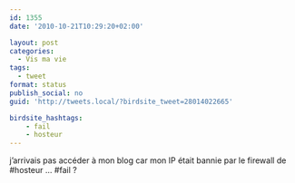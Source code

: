 ```yaml
---
id: 1355
date: '2010-10-21T10:29:20+02:00'

layout: post
categories:
  - Vis ma vie
tags:
  - tweet
format: status
publish_social: no
guid: 'http://tweets.local/?birdsite_tweet=28014022665'

birdsite_hashtags:
    - fail
    - hosteur
---
```


j’arrivais pas accéder à mon blog car mon IP était bannie par le firewall de #hosteur … #fail ?